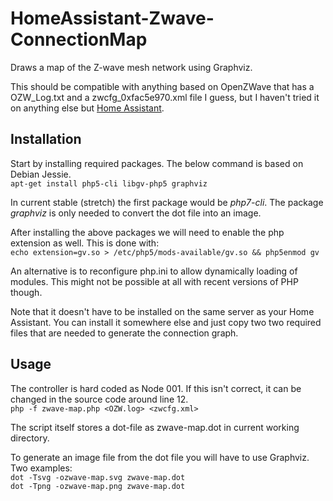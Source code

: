 # HomeAssistant-Zwave-ConnectionMap
Draws a map of the Z-wave mesh network using Graphviz.

This should be compatible with anything based on OpenZWave that has a OZW_Log.txt and a zwcfg_0xfac5e970.xml file I guess, but I haven't tried it on anything else but [Home Assistant](https://home-assistant.io/).

## Installation
Start by installing required packages. The below command is based on Debian Jessie.  
`apt-get install php5-cli libgv-php5 graphviz`

In current stable (stretch) the first package would be *php7-cli*. The package *graphviz* is only needed to convert the dot file into an image.

After installing the above packages we will need to enable the php extension as well. This is done with:  
`echo extension=gv.so > /etc/php5/mods-available/gv.so && php5enmod gv`

An alternative is to reconfigure php.ini to allow dynamically loading of modules. This might not be possible at all with recent versions of PHP though.

Note that it doesn't have to be installed on the same server as your Home Assistant. You can install it somewhere else and just copy two two required files that are needed to generate the connection graph.

## Usage
The controller is hard coded as Node 001. If this isn't correct, it can be changed in the source code around line 12.  
`php -f zwave-map.php <OZW.log> <zwcfg.xml>`  

The script itself stores a dot-file as zwave-map.dot in current working directory.

To generate an image file from the dot file you will have to use Graphviz. Two examples:  
`dot -Tsvg -ozwave-map.svg zwave-map.dot`  
`dot -Tpng -ozwave-map.png zwave-map.dot`
